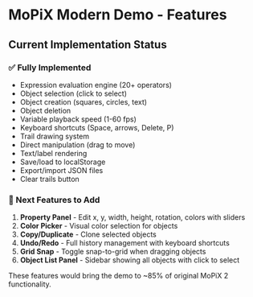 # MoPiX Modern Demo - Features

## Current Implementation Status

### ✅ Fully Implemented
- Expression evaluation engine (20+ operators)
- Object selection (click to select)
- Object creation (squares, circles, text)
- Object deletion
- Variable playback speed (1-60 fps)
- Keyboard shortcuts (Space, arrows, Delete, P)
- Trail drawing system
- Direct manipulation (drag to move)
- Text/label rendering
- Save/load to localStorage
- Export/import JSON files
- Clear trails button

### 🚧 Next Features to Add
1. **Property Panel** - Edit x, y, width, height, rotation, colors with sliders
2. **Color Picker** - Visual color selection for objects
3. **Copy/Duplicate** - Clone selected objects
4. **Undo/Redo** - Full history management with keyboard shortcuts
5. **Grid Snap** - Toggle snap-to-grid when dragging objects
6. **Object List Panel** - Sidebar showing all objects with click to select

These features would bring the demo to ~85% of original MoPiX 2 functionality.
